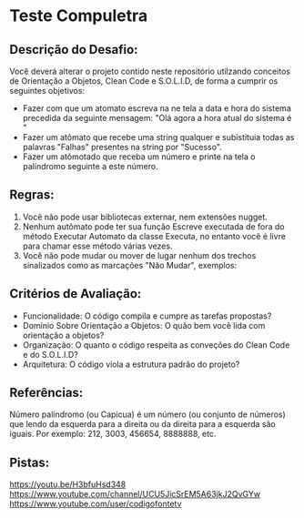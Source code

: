 # Teste Compuletra
## Descrição do Desafio:
Você deverá alterar o projeto contido neste repositório utilzando conceitos de Orientação a Objetos, Clean Code e S.O.L.I.D, de forma a cumprir os seguintes objetivos:

* Fazer com que um atomato escreva na ne tela a data e hora do sistema precedida da seguinte mensagem: "Olá agora a hora atual do sistema é "
* Fazer um atômato que recebe uma string qualquer e subistituia todas as palavras "Falhas" presentes na string por "Sucesso".
* Fazer um atômotado que receba um número e printe na tela o palíndromo seguinte a este número.

## Regras:
1) Você não pode usar bibliotecas externar, nem extensões nugget.
2) Nenhum autômato pode ter sua função Escreve executada de fora do método Executar Automato da classe Executa, no entanto você é livre para chamar esse método várias vezes.
3) Você não pode mudar ou mover de lugar nenhum dos trechos sinalizados como as marcações "Não Mudar", exemplos:

## Critérios de Avaliação:
* Funcionalidade: O código compila e cumpre as tarefas propostas?
* Domínio Sobre Orientação a Objetos: O quão bem você lida com orientação a objetos?
* Organização: O quanto o código respeita as conveções do Clean Code e do S.O.L.I.D?
* Arquitetura: O código viola a estrutura padrão do projeto?

## Referências:
Número palíndromo (ou Capicua) é um número (ou conjunto de números) que lendo da esquerda para a direita ou da direita para a esquerda são iguais.
Por exemplo: 212, 3003, 456654, 8888888, etc.

## Pistas:
https://youtu.be/H3bfuHsd348
https://www.youtube.com/channel/UCU5JicSrEM5A63jkJ2QvGYw
https://www.youtube.com/user/codigofontetv
